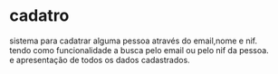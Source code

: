 # cadatro

sistema para cadatrar alguma pessoa através do email,nome e nif. <br>
tendo como funcionalidade a busca pelo email ou pelo nif da pessoa.<br>
e apresentação de todos os dados cadastrados.
